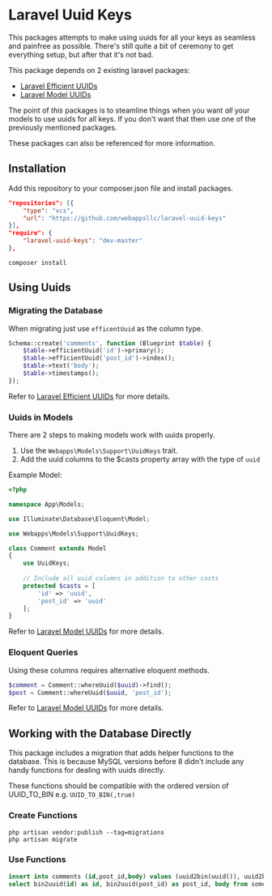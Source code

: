 # Laravel Uuid Keys

This packages attempts to make using uuids for all your keys as seamless and painfree as possible. There's still quite a bit of ceremony to get everything setup, but after that it's not bad.

This package depends on 2 existing laravel packages:
- [Laravel Efficient UUIDs](https://github.com/michaeldyrynda/laravel-efficient-uuid)
- [Laravel Model UUIDs](https://github.com/michaeldyrynda/laravel-model-uuid)

The point of _this_ packages is to steamline things when you want _all_ your models to use uuids for all keys. If you don't want that then use one of the previously mentioned packages.

These packages can also be referenced for more information.

## Installation

Add this repository to your composer.json file and install packages.

```json
"repositories": [{
    "type": "vcs",
    "url": "https://github.com/webappsllc/laravel-uuid-keys"
}],
"require": {
    "laravel-uuid-keys": "dev-master"
},
```

```shell
composer install
```

## Using Uuids

### Migrating the Database

When migrating just use `efficentUuid` as the column type.

```php
Schema::create('comments', function (Blueprint $table) {
    $table->efficientUuid('id')->primary();
    $table->efficientUuid('post_id')->index();
    $table->text('body');
    $table->timestamps();
});
```

Refer to [Laravel Efficient UUIDs](https://github.com/michaeldyrynda/laravel-efficient-uuid) for more details.

### Uuids in Models

There are 2 steps to making models work with uuids properly.

1. Use the `Webapps\Models\Support\UuidKeys` trait.
2. Add the uuid columns to the $casts property array with the type of `uuid`

Example Model:

```php
<?php

namespace App\Models;

use Illuminate\Database\Eloquent\Model;

use Webapps\Models\Support\UuidKeys;

class Comment extends Model
{
    use UuidKeys;
    
    // Include all uuid columns in addition to other casts
    protected $casts = [
        'id' => 'uuid',
        'post_id' => 'uuid'
    ];
}
```

Refer to [Laravel Model UUIDs](https://github.com/michaeldyrynda/laravel-model-uuid) for more details.

### Eloquent Queries

Using these columns requires alternative eloquent methods.

```php
$comment = Comment::whereUuid($uuid)->find();
$post = Comment::whereUuid($uuid, 'post_id');
```

Refer to [Laravel Model UUIDs](https://github.com/michaeldyrynda/laravel-model-uuid) for more details.

## Working with the Database Directly

This package includes a migration that adds helper functions to the database. This is because MySQL versions before 8 didn't include any handy functions for dealing with uuids directly.

These functions should be compatible with the ordered version of UUID_TO_BIN e.g. `UUID_TO_BIN(,true)`

### Create Functions

```shell
php artisan vendor:publish --tag=migrations
php artisan migrate
```

### Use Functions

```sql
insert into comments (id,post_id,body) values (uuid2bin(uuid()), uuid2bin('555f470a-33f8-11ea-850d-2e728ce88125'), 'Comment Body');
select bin2uuid(id) as id, bin2uuid(post_id) as post_id, body from some_table;
```
